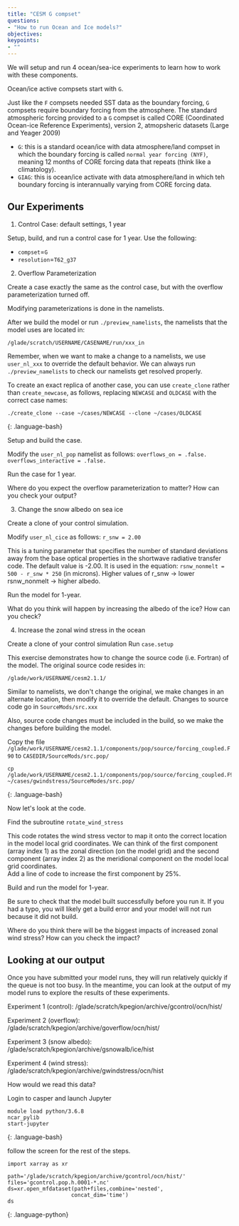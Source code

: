```yaml
---
title: "CESM G compset"
questions:
- "How to run Ocean and Ice models?"
objectives:
keypoints:
- ""
---
```


We will setup and run 4 ocean/sea-ice experiments to learn how to work with these components.

Ocean/ice active compsets start with `G`.

Just like the `F` compsets needed SST data as the boundary forcing, `G` compsets require boundary forcing from the atmosphere.  The standard atmospheric forcing provided to a `G` compset is called CORE (Coordinated Ocean-ice Reference Experiments), version 2, atmopsheric datasets (Large and Yeager 2009)

* `G`: this is a standard ocean/ice with data atmosphere/land compset in which the boundary forcing is called `normal year forcing (NYF)`, meaning 12 months of CORE forcing data that repeats (think like a climatology).
* `GIAG`: this is ocean/ice activate with data atmosphere/land in which teh boundary forcing is interannually varying from CORE forcing data.


## Our Experiments

1. Control Case: default settings, 1 year

Setup, build, and run a control case for 1 year. Use the following:
* `compset`=`G`
* `resolution`=`T62_g37`


2. Overflow Parameterization

Create a case exactly the same as the control case, but with the overflow parameterization turned off. 

Modifying parameterizations is done in the namelists.  

After we build the model or run `./preview_namelists`, the namelists that the model uses are located in:

`/glade/scratch/USERNAME/CASENAME/run/xxx_in`


Remember, when we want to make a change to a namelists, we use `user_nl_xxx` to override the default behavior.
We can always run `./preview_namelists` to check our namelists get resolved properly.  

To create an exact replica of another case, you can use `create_clone` rather than `create_newcase`, as follows, replacing `NEWCASE` and `OLDCASE` with the correct case names:

~~~
./create_clone --case ~/cases/NEWCASE --clone ~/cases/OLDCASE
~~~
{: .language-bash}

Setup and build the case.

Modify the `user_nl_pop` namelist as follows:
`overflows_on = .false.`
`overflows_interactive = .false.`

Run the case for 1 year. 

Where do you expect the overflow parameterization to matter?  How can you check your output?

3. Change the snow albedo on sea ice

Create a clone of your control simulation.

Modify `user_nl_cice` as follows:
`r_snw = 2.00`

This is a tuning parameter that specifies the number of standard deviations away from the base optical properties in the shortwave 
radiative transfer code.  The default value is -2.00.  It is used in the equation:  `rsnw_nonmelt = 500 - r_snw * 250` (in microns).
Higher values of r_snw -> lower rsnw_nonmelt -> higher albedo.

Run the model for 1-year.

What do you think will happen by increasing the albedo of the ice? How can you check? 


4. Increase the zonal wind stress in the ocean

Create a clone of your control simulation
Run `case.setup`

This exercise demonstrates how to change the source code (i.e. Fortran) of the model.  The original source code resides in:

`/glade/work/USERNAME/cesm2.1.1/`

Similar to namelists, we don't change the original, we make changes in an alternate location, then modify it to override the default.  Changes to source code go in `SourceMods/src.xxx`

Also, source code changes must be included in the build, so we make the changes before building the model.

Copy the file `/glade/work/USERNAME/cesm2.1.1/components/pop/source/forcing_coupled.F90` to `CASEDIR/SourceMods/src.pop/`

~~~
cp /glade/work/USERNAME/cesm2.1.1/components/pop/source/forcing_coupled.F90 ~/cases/gwindstress/SourceModes/src.pop/
~~~
{: .language-bash}

Now let's look at the code. 

Find the subroutine `rotate_wind_stress`

This code rotates the wind stress vector to map it onto the correct location in the model local grid coordinates.  We can think of the first component (array index 1) as the zonal direction (on the model grid) and the second component (array index 2) as the meridional component on the model local grid coordinates.  
Add a line of code to increase the first component by 25%.

Build and run the model for 1-year.

Be sure to check that the model built successfully before you run it.  If you had a typo, you will likely get a build error and your model will not run because it did not build. 

Where do you think there will be the biggest impacts of increased zonal wind stress?  How can you check the impact?


## Looking at our output

Once you have submitted your model runs, they will run relatively quickly if the queue is not too busy. In the meantime, you can look at the output of my model runs to explore the results of these experiments. 

Experiment 1 (control): /glade/scratch/kpegion/archive/gcontrol/ocn/hist/

Experiment 2 (overflow): /glade/scratch/kpegion/archive/goverflow/ocn/hist/

Experiment 3 (snow albedo): /glade/scratch/kpegion/archive/gsnowalb/ice/hist

Experiment 4 (wind stress): /glade/scratch/kpegion/archive/gwindstress/ocn/hist


How would we read this data?

Login to casper and launch Jupyter

~~~
module load python/3.6.8
ncar_pylib 
start-jupyter
~~~
{: .language-bash}

follow the screen for the rest of the steps.

~~~
import xarray as xr

path='/glade/scratch/kpegion/archive/gcontrol/ocn/hist/'
files='gcontrol.pop.h.0001-*.nc'
ds=xr.open_mfdataset(path+files,combine='nested',
                    concat_dim='time')
ds
~~~
{: .language-python}


